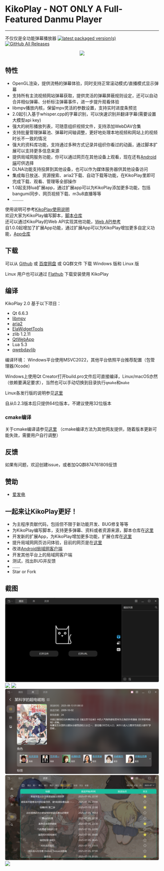 # KikoPlay - NOT ONLY A Full-Featured Danmu Player

---
不仅仅是全功能弹幕播放器
[![latest packaged version(s)](https://repology.org/badge/latest-versions/kikoplay.svg)](https://repology.org/project/kikoplay/versions)
[![GitHub All Releases](https://img.shields.io/github/downloads/KikoPlayProject/KikoPlay/total)](https://github.com/KikoPlayProject/KikoPlay/releases)

<div align=center><img src="res/images/kikoplay-4.png" />
</div>

## 特性

 - OpenGL渲染，提供流畅的弹幕体验，同时支持正常滚动模式/直播模式显示弹幕
 - 支持所有主流视频网站弹幕获取，提供灵活的弹幕屏蔽规则设定，还可以自动合并相似弹幕、分析标注弹幕事件，进一步提升观看体验
 - libmpv播放内核，保留mpv灵活的参数设置，支持实时进度条预览
 - 2.0起引入基于whisper.cpp的字幕识别，可以快速识别并翻译字幕(需要设置大模型api key)
 - 强大的树形播放列表，可随意组织视频文件，支持添加WebDAV合集
 - 支持批量管理弹幕池、弹幕时间轴调整，更好地处理本地视频和网站上的视频时长不一致的情况
 - 强大的资料库功能，支持通过多种方式记录并组织你看过的动画，通过脚本扩展可以支持更多信息来源
 - 提供局域网服务功能，你可以通过网页在其他设备上观看，现在还有[Android端](https://github.com/KikoPlayProject/KikoPlay-Android-LAN)可供选择
 - DLNA功能支持投屏到其他设备，也可以作为媒体服务器供其他设备访问
 - 集成每日放送、资源搜索、aria2下载、自动下载等功能，在KikoPlay里即可完成下载、观看、管理等全部操作
 - 1.0起支持lua扩展app，通过扩展app可以为KikoPlay添加更多功能，包括bangumi同步、网页视频下载、m3u8直播等等
 - .........

使用说明可参考[KikoPlay使用说明](docs/KikoPlay使用说明.pdf)  
欢迎大家为KikoPlay编写脚本，[脚本仓库](https://github.com/KikoPlayProject/KikoPlayScript)  
还可以通过KikoPlay的Web API实现其他功能，[Web API参考](web/README.md)  
自1.0.0起增加了扩展App功能，通过扩展App可以为KikoPlay增加更多自定义功能，[App仓库](https://github.com/KikoPlayProject/KikoPlayApp)

## 下载

可以从 [Github](https://github.com/KikoPlayProject/KikoPlay/releases) 或 [百度网盘](https://pan.baidu.com/s/1gyT0FU9rioaa77znhAUx2w) 或 QQ群文件 下载 Windows 版和 Linux 版

Linux 用户也可以通过 [Flathub](https://flathub.org/apps/io.github.KikoPlayProject.KikoPlay) 下载安装使用 KikoPlay

## 编译

KikoPlay 2.0 基于以下项目：
 - Qt 6.6.3
 - [libmpv](https://github.com/mpv-player/mpv)
 - [aria2](https://github.com/aria2/aria2)
 - [ElaWidgetTools](https://github.com/Liniyous/ElaWidgetTools)
 - zlib 1.2.11
 - [QtWebApp](http://stefanfrings.de/qtwebapp/index.html)
 - Lua 5.3
 - [qwebdavlib](https://github.com/mhaller/qwebdavlib)

编译环境： Windows平台使用MSVC2022，其他平台依照平台推荐配置（包管理器/Xcode）

Windows上使用Qt Creator打开build.pro文件后可直接编译，Linux/macOS亦然（依赖要满足要求），当然也可以手动切换到目录执行`qmake`和`make`

Linux各发行版的说明参见[这里](linux.md)


自从0.2.3版本后只提供64位版本，不建议使用32位版本

### cmake编译

关于cmake编译请参见[这里](cmake_build.md) （cmake编译方法为其他网友提供，随着版本更新可能失效，需要用户自行调整）


## 反馈

如果有问题，欢迎创建issue，或者加QQ群874761809反馈

## 赞助

 - [爱发电](https://afdian.com/a/KikoPlay)

## 一起来让KikoPlay更好！

 - 为主程序贡献代码，包括但不限于新功能开发、BUG修复等等
 - 为KikoPlay编写脚本，支持更多弹幕、资料或者资源来源，脚本仓库在[这里](https://github.com/KikoPlayProject/KikoPlayScript)
 - 开发新的扩展App，为KikoPlay增加更多功能，扩展仓库在[这里](https://github.com/KikoPlayProject/KikoPlayApp)
 - 提升局域网网页访问体验，目前的网页是在[这里](https://github.com/KikoPlayProject/KikoPlay/tree/master/web)
 - 改进[Android局域网客户端]((https://github.com/KikoPlayProject/KikoPlay-Android-LAN))
 - 开发其他平台上的局域网客户端
 - 测试，找出BUG并反馈
 - ......
 - Star or Fork

## 截图

![](screenshot/KikoPlay1.jpg)
![](screenshot/KikoPlay1-2.jpg)
![](screenshot/KikoPlay2.jpg)
![](screenshot/KikoPlay3.jpg)
![](screenshot/KikoPlay4.jpg)
![](screenshot/KikoPlay_web.jpg)
